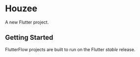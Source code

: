 # Houzee

A new Flutter project.

## Getting Started

FlutterFlow projects are built to run on the Flutter _stable_ release.
